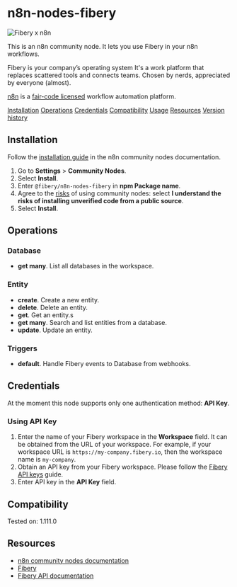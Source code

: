 # n8n-nodes-fibery

![Fibery x n8n](https://d1f4u7smwbtn85.cloudfront.net/vizydrop-edge.fibery.io/2b0dc7f1-ae9e-45ea-90bf-8b5ee31c54d5?response-content-disposition=inline%3B+filename%3D%22image.png%22&response-content-type=image%2Fpng&Expires=1760545963&Key-Pair-Id=KGJPFJ6T4AGSL&Signature=McqDzqfsKbvRUGKiy9fFnU89BhALaW8cv81osknEST7T2wcJLD-IwykKFWlzMjziOq1lpJcyh1eJPH0nnjZRM4O%7EzBz3BUC9FrelLTnJDKsm5vqEDokAGHZQiuPnxIAfzCDep00CbWs-cZy0l3gzK859SnUzA2LjLz97uiBOB3ZOxr2DxEtLKUbVcegjP12zLk78ZR1mtZakA85-Ztcvi63uzg690VPOZFMoNRFH9Yj-bLnQQfMuw%7EiapRsTgKHQ6A%7ETWazDl8aEuCnE88pDHa7Uiav1JmafEcknetU5sTIx9oA-78Z5QqkY2fIcwAKaeJhS0l8UdEco%7EtZnM3Y8jg__#width=2560&height=1440)

This is an n8n community node. It lets you use Fibery in your n8n workflows.

Fibery is your company’s operating system
It's a work platform that replaces scattered tools and connects teams. Chosen by nerds, appreciated by everyone (almost).

[n8n](https://n8n.io/) is a [fair-code licensed](https://docs.n8n.io/reference/license/) workflow automation platform.

[Installation](#installation)
[Operations](#operations)
[Credentials](#credentials)
[Compatibility](#compatibility)
[Usage](#usage)
[Resources](#resources)
[Version history](#version-history)

## Installation

Follow the [installation guide](https://docs.n8n.io/integrations/community-nodes/installation/) in the n8n community nodes documentation.

1. Go to **Settings** > **Community Nodes**.
2. Select **Install**.
3. Enter `@fibery/n8n-nodes-fibery` in **npm Package name**.
4. Agree to the [risks](https://docs.n8n.io/integrations/community-nodes/risks/) of using community nodes: select **I understand the risks of installing unverified code from a public source**.
5. Select **Install**.

## Operations

### Database

- **get many**. List all databases in the workspace.

### Entity

- **create**. Create a new entity.
- **delete**. Delete an entity.
- **get**. Get an entity.s
- **get many**. Search and list entities from a database.
- **update**. Update an entity.

### Triggers

- **default**. Handle Fibery events to Database from webhooks.

## Credentials

At the moment this node supports only one authentication method: **API Key**.

### Using API Key

1. Enter the name of your Fibery workspace in the **Workspace** field. It can be obtained from the URL of your workspace. For example, if your workspace URL is `https://my-company.fibery.io`, then the workspace name is `my-company`.
2. Obtain an API key from your Fibery workspace. Please follow the [Fibery API keys](https://the.fibery.io/@public/User_Guide/Guide/Fibery-API-keys-252) guide.
3. Enter API key in the **API Key** field.

## Compatibility

Tested on: 1.111.0

## Resources

- [n8n community nodes documentation](https://docs.n8n.io/integrations/#community-nodes)
- [Fibery](https://www.fibery.io/)
- [Fibery API documentation](https://the.fibery.io/@public/User_Guide/Guide/Fibery-API-overview-279)
